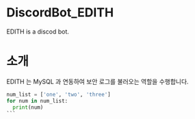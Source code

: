 # DiscordBot_EDITH
EDITH is a discod bot.

# 소개
EDITH 는 MySQL 과 연동하여 보안 로그를 불러오는 역할을 수행합니다.  

```python
num_list = ['one', 'two', 'three']
for num in num_list:
  print(num)
```　
